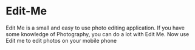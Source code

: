 # Edit-Me
Edit Me is a small and easy to use photo editing application. If you have some knowledge of Photography, you can do a lot with Edit Me. Now use Edit me to edit photos on your mobile phone
